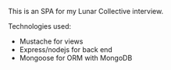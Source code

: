 This is an SPA for my Lunar Collective interview.

Technologies used:
<ul>
  <li>Mustache for views</li>
  <li>Express/nodejs for back end</li>
  <li>Mongoose for ORM with MongoDB</li>
</ul>
